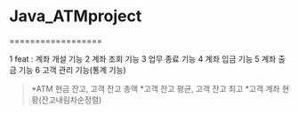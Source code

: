 # Java_ATMproject
==================

1 feat : 계좌 개설 기능
2 계좌 조회 기능
3 업무 종료 기능
4 계좌 입금 기능
5 계좌 출금 기능
6 고객 관리 기능(통계 기능)
 > *ATM 현금 잔고, 고객 잔고 총액
 > *고객 잔고 평균, 고객 잔고 최고
 > *고객 계좌 현황(잔고내림차순정렬)
